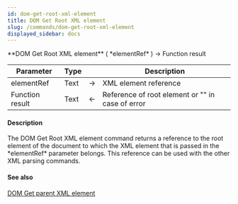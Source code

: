 ```yaml
---
id: dom-get-root-xml-element
title: DOM Get Root XML element
slug: /commands/dom-get-root-xml-element
displayed_sidebar: docs
---
```


<!--REF #_command_.DOM Get Root XML element.Syntax-->**DOM Get Root XML element** ( *elementRef* ) -> Function result<!-- END REF-->
<!--REF #_command_.DOM Get Root XML element.Params-->
| Parameter | Type |  | Description |
| --- | --- | --- | --- |
| elementRef | Text | &#8594;  | XML element reference |
| Function result | Text | &#8592; | Reference of root element or "" in case of error |

<!-- END REF-->

#### Description 

<!--REF #_command_.DOM Get Root XML element.Summary-->The DOM Get Root XML element command returns a reference to the root element of the document to which the XML element that is passed in the *elementRef* parameter belongs.<!-- END REF--> This reference can be used with the other XML parsing commands.

#### See also 

[DOM Get parent XML element](dom-get-parent-xml-element.md)  
